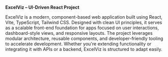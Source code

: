 **ExcelViz – UI-Driven React Project**

ExcelViz is a modern, component-based web application built using React, Vite, TypeScript, Tailwind CSS. Designed with clean UI principles, it serves as a scalable front-end foundation for apps focused on user interactions, dashboard-style views, and responsive layouts. The project leverages modular architecture, reusable components, and developer-friendly tooling to accelerate development. Whether you're extending functionality or integrating it with APIs or a backend, ExcelViz is structured to adapt easily.
